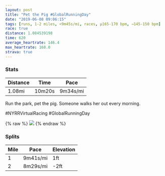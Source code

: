 ```yaml
---
layout: post
title: "Pet the Pig #GlobalRunningDay"
date: "2019-06-08 09:06:15"
tags: [runs, 1-2 miles, <9m45s/mi, races, μ165-170 bpm, →145-150 bpm]
race: true
distance: 1.084539198
time: 620
average_heartrate: 146.4
max_heartrate: 168.0
strava: true
---
```


### Stats

| Distance | Time | Pace |
|----------|------|------|
|1.08mi|10m20s|9m34s/mi|

Run the park, pet the pig. Someone walks her out every morning.

#NYRRVirtualRacing #GlobalRunningDay

{% raw %}
<img src='https://maps.googleapis.com/maps/api/staticmap?maptype=roadmap&path=enc:mzrwFzaqbMBCAGLg@?OGSW[C?]LQ\EL@RELDNJFNZ@FB?DFD?RHj@\FBFCDDNDXGFGDAFGHm@?UGMMEAKIEEGQGC@[EIICM[QMAO@CH[POh@?HRZD?LNFLf@f@BF\DFFN?ZIJGJ]JcAS[SQy@EECCKQKUKIAULMNCVDZD?DHHL@LXXNFDJJFVVNFVALGNg@Hc@ASWUa@I[_@GQCACGIC[@c@PITCXBVLRJBDDHCTS\QDYAKACMAg@i@YDQPEJ@f@Tn@FHHAFFNBFHJBNTPDHJR@TCD@JEJg@@[CMGIME?IIKUMCEQOSK[YQIWFULEFCJAX@PDLLHVDN`@h@RLJD?LNNDHAF@JGHOP}@ASMSo@ME@&key=AIzaSyC1MId7bFpkLXNAaYhBSTb8jLyiSqzbDtM&size=800x800&markers=color:yellow|label:S|40.73399,-73.98446&markers=color:green|label:F|40.733610000000034,-73.98417999999992'>
{% endraw %}

### Splits

| Mile | Pace | Elevation |
|------|------|-----------|
|1|9m41s/mi|1ft|
|2|8m29s/mi|-2ft|
